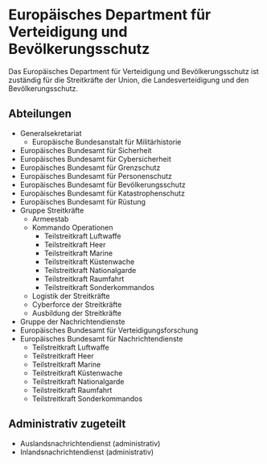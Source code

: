 # Europäisches Department für Verteidigung und Bevölkerungsschutz
Das Europäisches Department für Verteidigung und Bevölkerungsschutz ist zuständig für die Streitkräfte der Union, die Landesverteidigung und den Bevölkerungsschutz.

## Abteilungen
* Generalsekretariat
  * Europäische Bundesanstalt für Militärhistorie
* Europäisches Bundesamt für Sicherheit
* Europäisches Bundesamt für Cybersicherheit
* Europäisches Bundesamt für Grenzschutz
* Europäisches Bundesamt für Personenschutz
* Europäisches Bundesamt für Bevölkerungsschutz
* Europäisches Bundesamt für Katastrophenschutz
* Europäisches Bundesamt für Rüstung
* Gruppe Streitkräfte
  * Armeestab
  * Kommando Operationen
    * Teilstreitkraft Luftwaffe
    * Teilstreitkraft Heer
    * Teilstreitkraft Marine
    * Teilstreitkraft Küstenwache
    * Teilstreitkraft Nationalgarde
    * Teilstreitkraft Raumfahrt
    * Teilstreitkraft Sonderkommandos
  * Logistik der Streitkräfte
  * Cyberforce der Streitkräfte
  * Ausbildung der Streitkräfte
* Gruppe der Nachrichtendienste
* Europäisches Bundesamt für Verteidigungsforschung
* Europäisches Bundesamt für Nachrichtendienste
    * Teilstreitkraft Luftwaffe
    * Teilstreitkraft Heer
    * Teilstreitkraft Marine
    * Teilstreitkraft Küstenwache
    * Teilstreitkraft Nationalgarde
    * Teilstreitkraft Raumfahrt
    * Teilstreitkraft Sonderkommandos

## Administrativ zugeteilt
* Auslandsnachrichtendienst (administrativ)
* Inlandsnachrichtendienst (administrativ)